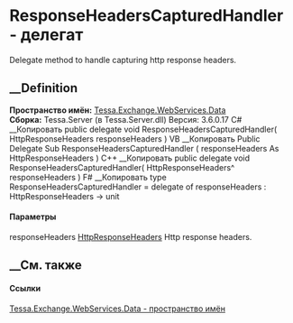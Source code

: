 # ResponseHeadersCapturedHandler - делегат
Delegate method to handle capturing http response headers.
## __Definition
 **Пространство имён:**
[Tessa.Exchange.WebServices.Data](N_Tessa_Exchange_WebServices_Data.htm)  
 **Сборка:** Tessa.Server (в Tessa.Server.dll) Версия: 3.6.0.17
C# __Копировать
     public delegate void ResponseHeadersCapturedHandler(
    	HttpResponseHeaders responseHeaders
    )
VB __Копировать
     Public Delegate Sub ResponseHeadersCapturedHandler ( 
    	responseHeaders As HttpResponseHeaders
    )
C++ __Копировать
     public delegate void ResponseHeadersCapturedHandler(
    	HttpResponseHeaders^ responseHeaders
    )
F# __Копировать
     type ResponseHeadersCapturedHandler = 
        delegate of 
            responseHeaders : HttpResponseHeaders -> unit
#### Параметры
responseHeaders
[HttpResponseHeaders](https://learn.microsoft.com/dotnet/api/system.net.http.headers.httpresponseheaders)
    Http response headers.
##  __См. также
#### Ссылки
[Tessa.Exchange.WebServices.Data - пространство
имён](N_Tessa_Exchange_WebServices_Data.htm)
